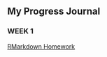 ## My Progress Journal

### WEEK 1

[RMarkdown Homework](https://github.com/pjournal/mef03-OzgeBegde/blob/master/RMarkdown%20Homework.html)


